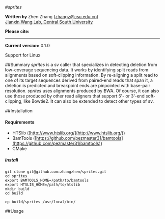 #*sprites*

**Written by** Zhen Zhang (zhangz@csu.edu.cn)  
[Jianxin Wang Lab, Central South University](http://netlab.csu.edu.cn/)

**Please cite:**

---

**Current version:** 0.1.0

Support for Linux

##Summary
*sprites* is a sv caller that specializes in detecting deletion from low-coverage sequencing data. It works by identifying split reads from alignments based on soft-clipping information. By re-aligning a split read to one of its target sequences derived from paired-end reads that span it, a deletion is predicted and breakpoint ends are pinpointed with base-pair resolution. *sprites* uses alignments produced by BWA. Of course, it can also use those produced by other read aligners that support 5'- or 3'-end soft-clipping, like Bowtie2. It can also be extended to detect other types of sv.

##Installation

#### Requirements
- HTSlib ([http://www.htslib.org/](http://www.htslib.org/))
- BamTools ([https://github.com/pezmaster31/bamtools](https://github.com/pezmaster31/bamtools))
- CMake

##### Install
```
git clone git@github.com:zhangzhen/sprites.git
cd sprites
export BAMTOOLS_HOME=/path/to/bamtools
export HTSLIB_HOME=/path/to/htslib
mkdir build
cd build

cp build/sprites /usr/local/bin/
```
##Usage
